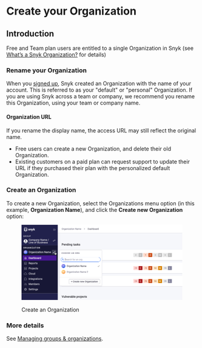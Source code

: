 # Create your Organization

## Introduction

Free and Team plan users are entitled to a single Organization in Snyk (see [What’s a Snyk Organization?](../../../user-and-group-management/managing-groups-and-organizations/whats-a-snyk-organization.md) for details)

### Rename your Organization

When you [signed up](../../quickstart/create-a-snyk-account/), Snyk created an Organization with the name of your account. This is referred to as your "default" or "personal" Organization. If you are using Snyk across a team or company, we recommend you rename this Organization, using your team or company name.

#### Organization URL

If you rename the display name, the access URL may still reflect the original name.

* Free users can create a new Organization, and delete their old Organization.
* Existing customers on a paid plan can request support to update their URL if they purchased their plan with the personalized default Organization.

### Create an Organization

To create a new Organization, select the Organizations menu option (in this example, **Organization Name**), and click the **Create  new Organization** option:

<figure><img src="../../../.gitbook/assets/image (18).png" alt=""><figcaption><p>Create an Organization</p></figcaption></figure>

### More details

See [Managing groups & organizations](../../../user-and-group-management/managing-groups-and-organizations/).
